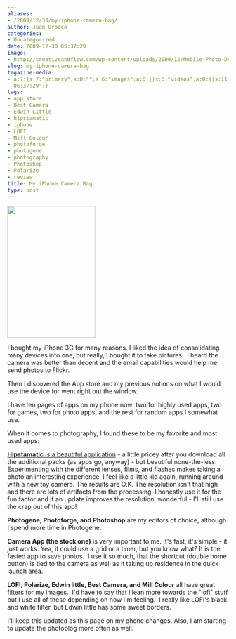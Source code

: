 ```yaml
---
aliases:
- /2009/12/30/my-iphone-camera-bag/
author: Juan Orozco
categories:
- Uncategorized
date: 2009-12-30 06:37:29
image:
- http://creativeandflow.com/wp-content/uploads/2009/12/Mobile-Photo-Dec-30-2009-1-40-24-AM-e1262155262657.jpg
slug: my-iphone-camera-bag
tagazine-media:
- a:7:{s:7:"primary";s:0:"";s:6:"images";a:0:{}s:6:"videos";a:0:{}s:11:"image_count";s:1:"0";s:6:"author";s:7:"8033531";s:7:"blog_id";s:8:"17975075";s:9:"mod_stamp";s:19:"2009-12-30
  06:37:29";}
tags:
- app store
- Best Camera
- Edwin Little
- hipstamatic
- iphone
- LOFI
- Mill Colour
- photoforge
- photogene
- photography
- Photoshop
- Polarize
- review
title: My iPhone Camera Bag
type: post
---
```


[<img class="size-full wp-image-364  alignleft" src="https://i0.wp.com/creativeandflow.com/wp-content/uploads/2009/12/iphonecambag.jpeg?resize=200%2C300" alt="" width="200" height="300" data-recalc-dims="1" />][1]

I bought my iPhone 3G for many reasons. I liked the idea of consolidating many devices into one, but really, I bought it to take pictures.  I heard the camera was better than decent and the email capabilities would help me send photos to Flickr.

Then I discovered the App store and my previous notions on what I would use the device for went right out the window.

I have ten pages of apps on my phone now: two for highly used apps, two for games, two for photo apps, and the rest for random apps I somewhat use.

When it comes to photography, I found these to be my favorite and most used apps:

[**Hipstamatic** is a beautiful application][2] - a little pricey after you download all the additional packs (as apps go, anyway) - but beautiful none-the-less. Experimenting with the different lenses, films, and flashes makes taking a photo an interesting experience. I feel like a little kid again, running around with a new toy camera. The results are O.K. The resolution isn't that high and there are lots of artifacts from the processing. I honestly use it for the fun factor and if an update improves the resolution, wonderful - I'll still use the crap out of this app!

**Photogene, Photoforge, and Photoshop** are my editors of choice, although I spend more time in Photogene.

**Camera App (the stock one)** is very important to me. It's fast, it's simple - it just works. Yea, it could use a grid or a timer, but you know what? It is the fasted app to save photos.  I use it so much, that the shortcut (double home button) is tied to the camera as well as it taking up residence in the quick launch area.

**LOFI, Polarize, Edwin little, Best Camera, and Mill Colour** all have great filters for my images.  I'd have to say that I lean more towards the "lofi" stuff but I use all of these depending on how I'm feeling.  I really like LOFI's black and white filter, but Edwin little has some sweet borders.

I'll keep this updated as this page on my phone changes. Also, I am starting to update the photoblog more often as well.

[1]: https://i0.wp.com/creativeandflow.com/wp-content/uploads/2009/12/iphonecambag.jpeg
[2]: http://hipstamaticapp.com